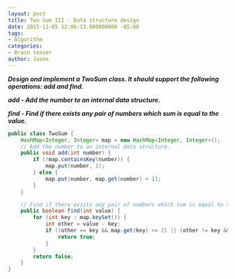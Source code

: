 ```yaml
---
layout: post
title: Two Sum III - Data structure design
date: 2015-11-05 12:06:13.000000000 -05:00
tags:
- Algorithm
categories:
- Brain teaser
author: Jason
---
```

<p><strong><em>Design and implement a TwoSum class. It should support the following operations: add and find.</p>

add - Add the number to an internal data structure.</p>
find - Find if there exists any pair of numbers which sum is equal to the value.</em></strong></p>
``` java
public class TwoSum {
    HashMap<Integer, Integer> map = new HashMap<Integer, Integer>();
    // Add the number to an internal data structure.
    public void add(int number) {
        if (!map.containsKey(number)) {
            map.put(number, 1);
        } else {
            map.put(number, map.get(number) + 1);
        }
    }

    // Find if there exists any pair of numbers which sum is equal to the value.
    public boolean find(int value) {
        for (int key : map.keySet()) {
            int other = value - key;
            if ((other == key && map.get(key) >= 2) || (other != key && map.containsKey(other))) {
                return true;
            }
        }
        return false;
    }
}
```
